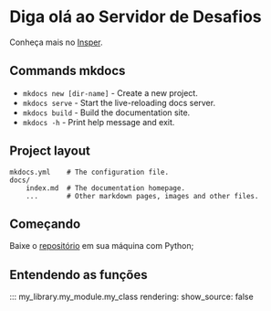 # Diga olá ao Servidor de Desafios
Conheça mais no [Insper](https://www.insper.edu.br).

## Commands mkdocs

* `mkdocs new [dir-name]` - Create a new project.
* `mkdocs serve` - Start the live-reloading docs server.
* `mkdocs build` - Build the documentation site.
* `mkdocs -h` - Print help message and exit.

## Project layout

    mkdocs.yml    # The configuration file.
    docs/
        index.md  # The documentation homepage.
        ...       # Other markdown pages, images and other files.


## Começando

Baixe o [repositório](https://github.com/franciol/Servidor_de_desafios) em sua máquina com Python;

## Entendendo as funções

::: my_library.my_module.my_class
    rendering:
      show_source: false
